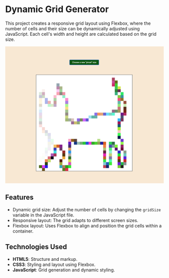 # Dynamic Grid Generator

This project creates a responsive grid layout using Flexbox, where the number of cells and their size can be dynamically adjusted using JavaScript. Each cell's width and height are calculated based on the grid size.

![screenshot of the canvas](screenshot.png)

## Features

- Dynamic grid size: Adjust the number of cells by changing the `gridSize` variable in the JavaScript file.
- Responsive layout: The grid adapts to different screen sizes.
- Flexbox layout: Uses Flexbox to align and position the grid cells within a container.

## Technologies Used

- **HTML5**: Structure and markup.
- **CSS3**: Styling and layout using Flexbox.
- **JavaScript**: Grid generation and dynamic styling.